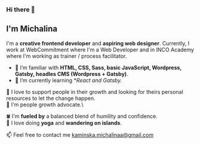 ### Hi there 👋

## I'm Michalina 


I'm a **creative frontend developer** and **aspiring web designer**. Currently, I work at WebCommitment where I'm a Web Developer and in INCO Academy where I'm working as trainer / process facilitator. 

- 🔭 I’m familiar with **HTML, CSS, Sass, basic JavaScript, Wordpress, Gatsby, headles CMS (Wordpress + Gatsby)**.
 - 🌱 I’m currently learning **React and Gatsby.*

 
 
 🌱 I love to support people in their growth and looking for theirs personal resources to let the change happen.\
:couple:  I'm people growth advocate.\


:four_leaf_clover: I'm **fueled by** a balanced blend of humility and confidence.\
:blue_heart: I love doing **yoga** and **wandering on islands**.



📫 Feel free to contact me kaminska.michalinaa@gmail.com

<!--
**MichalinaKa/MichalinaKa** is a ✨ _special_ ✨ repository because its `README.md` (this file) appears on your GitHub profile.



 

-⚡ FACTS: 


-->
